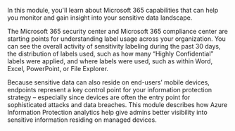 In this module, you'll learn about Microsoft 365 capabilities that can help you monitor and gain insight into your sensitive data landscape. 

The Microsoft 365 security center and Microsoft 365 compliance center are starting points for understanding label usage across your organization. You can see the overall activity of sensitivity labeling during the past 30 days, the distribution of labels used, such as how many “Highly Confidential” labels were applied, and where labels were used, such as within Word, Excel, PowerPoint, or File Explorer. 

Because sensitive data can also reside on end-users’ mobile devices, endpoints represent a key control point for your information protection strategy – especially since devices are often the entry point for sophisticated attacks and data breaches. This module describes how Azure Information Protection analytics help give admins better visibility into sensitive information residing on managed devices.

